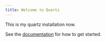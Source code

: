 ```yaml
---
title: Welcome to Quartz
---
```


This is my quartz installation now.

See the [documentation](https://quartz.jzhao.xyz) for how to get started.
